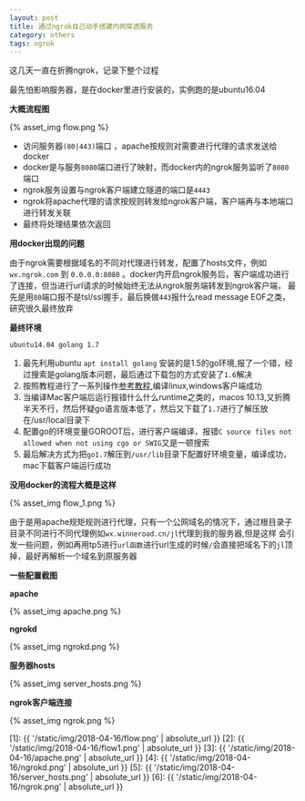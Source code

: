 ```yaml
---
layout: post
title: 通过ngrok自己动手搭建内网穿透服务
category: others
tags: ngrok
---
```

这几天一直在折腾ngrok，记录下整个过程

最先怕影响服务器，是在docker里进行安装的，实例跑的是ubuntu16.04

**大概流程图**

{% asset_img flow.png %}

* 访问服务器`(80|443)`端口 ，apache按规则对需要进行代理的请求发送给docker
* docker是与服务`8080`端口进行了映射，而docker内的ngrok服务监听了`8080`端口
* ngrok服务设置与ngrok客户端建立隧道的端口是`4443`
* ngrok将apache代理的请求按规则转发给ngrok客户端，客户端再与本地端口进行转发关联
* 最终将处理结果依次返回

**用docker出现的问题**

由于ngrok需要根据域名的不同对代理进行转发，配置了hosts文件，例如`wx.ngrok.com` 到 `0.0.0.0:8080`
。docker内开启ngrok服务后，客户端成功进行了连接，但当进行url请求的时候始终无法从ngrok服务端转发到ngrok客户端，
最先是用`80`端口报不是tsl/ssl握手，最后换做`443`报什么read message EOF之类，研究很久最终放弃


**最终环境**

`ubuntu14.04 golang 1.7`

1. 最先利用ubuntu `apt install golang` 安装的是1.5的go环境,报了一个错，经过搜索是golang版本问题，最后通过下载包的方式安装了`1.6`解决
2. 按照教程进行了一系列操作[参考教程](https://blog.csdn.net/sdfgsdfg1444/article/details/72793313),编译linux,windows客户端成功
3. 当编译Mac客户端后运行报错什么什么runtime之类的，macos 10.13,又折腾半天不行，然后怀疑go语言版本低了，然后又下载了`1.7`进行了解压放在/usr/local目录下
4. 配置go的环境变量GOROOT后，进行客户端编译，报错`C source files not allowed when not using cgo or SWIG`又是一顿搜索
5. 最后解决方式为把`go1.7`解压到`/usr/lib`目录下配置好环境变量，编译成功，mac下载客户端运行成功 

**没用docker的流程大概是这样**

{% asset_img flow_1.png %}

由于是用apache规矩规则进行代理，只有一个公网域名的情况下，通过根目录子目录不同进行不同代理例如`wx.winneroad.cn/jl`代理到我的服务器,但是这样
会引发一些问题，例如再用tp5进行`url函数`进行url生成的时候`/`会直接把域名下的`jl`顶掉，最好再解析一个域名到原服务器

**一些配置截图**

**apache**

{% asset_img apache.png %}

**ngrokd**

{% asset_img ngrokd.png %}

**服务器hosts**

{% asset_img server_hosts.png %}

**ngrok客户端连接**

{% asset_img ngrok.png %}

[1]: {{ '/static/img/2018-04-16/flow.png' | absolute_url }}
[2]: {{ '/static/img/2018-04-16/flow1.png' | absolute_url }}
[3]: {{ '/static/img/2018-04-16/apache.png' | absolute_url }}
[4]: {{ '/static/img/2018-04-16/ngrokd.png' | absolute_url }}
[5]: {{ '/static/img/2018-04-16/server_hosts.png' | absolute_url }}
[6]: {{ '/static/img/2018-04-16/ngrok.png' | absolute_url }}
